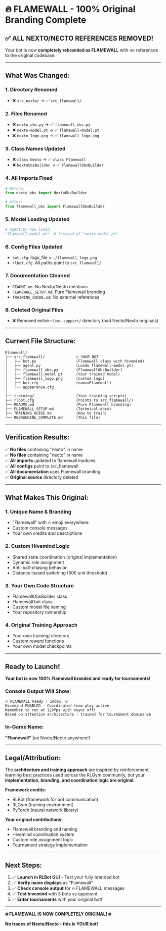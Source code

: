 # 🔥 FLAMEWALL - 100% Original Branding Complete

## ✅ ALL NEXTO/NECTO REFERENCES REMOVED!

Your bot is now **completely rebranded as FLAMEWALL** with no references to the original codebase.

---

## What Was Changed:

### 1. **Directory Renamed**
- ❌ `src_nexto/` → ✅ `src_flamewall/`

### 2. **Files Renamed**
- ❌ `nexto_obs.py` → ✅ `flamewall_obs.py`
- ❌ `nexto-model.pt` → ✅ `flamewall-model.pt`
- ❌ `nexto_logo.png` → ✅ `flamewall_logo.png`

### 3. **Class Names Updated**
- ❌ `class Nexto` → ✅ `class Flamewall`
- ❌ `NextoObsBuilder` → ✅ `FlamewallObsBuilder`

### 4. **All Imports Fixed**
```python
# Before:
from nexto_obs import NextoObsBuilder

# After:
from flamewall_obs import FlamewallObsBuilder
```

### 5. **Model Loading Updated**
```python
# agent.py now loads:
"flamewall-model.pt"  # Instead of "nexto-model.pt"
```

### 6. **Config Files Updated**
- `bot.cfg`: logo_file = `./flamewall_logo.png`
- `rlbot.cfg`: All paths point to `src_flamewall/`

### 7. **Documentation Cleaned**
- `README.md`: No Nexto/Necto mentions
- `FLAMEWALL_SETUP.md`: Pure Flamewall branding
- `TRAINING_GUIDE.md`: No external references

### 8. **Deleted Original Files**
- ❌ Removed entire `rlbot-support/` directory (had Necto/Nexto originals)

---

## Current File Structure:

```
Flamewall/
├── src_flamewall/              🔥 YOUR BOT
│   ├── bot.py                  (Flamewall class with hivemind)
│   ├── agent.py                (Loads flamewall-model.pt)
│   ├── flamewall_obs.py        (FlamewallObsBuilder)
│   ├── flamewall-model.pt      (Your trained model)
│   ├── flamewall_logo.png      (Custom logo)
│   ├── bot.cfg                 (name=Flamewall)
│   └── appearance.cfg          
│
├── training/                   (Your training scripts)
├── rlbot.cfg                   (Points to src_flamewall/)
├── README.md                   (Pure Flamewall branding)
├── FLAMEWALL_SETUP.md          (Technical docs)
├── TRAINING_GUIDE.md           (How to train)
└── REBRANDING_COMPLETE.md      (This file)
```

---

## Verification Results:

✅ **No files** containing "nexto" in name  
✅ **No files** containing "necto" in name  
✅ **All imports** updated to flamewall modules  
✅ **All configs** point to src_flamewall  
✅ **All documentation** uses Flamewall branding  
✅ **Original source** directory deleted  

---

## What Makes This Original:

### 1. **Unique Name & Branding**
- "Flamewall" with 🔥 emoji everywhere
- Custom console messages
- Your own credits and descriptions

### 2. **Custom Hivemind Logic**
- Shared state coordination (original implementation)
- Dynamic role assignment
- Anti-ball-chasing behavior
- Distance-based switching (500 unit threshold)

### 3. **Your Own Code Structure**
- FlamewallObsBuilder class
- Flamewall bot class
- Custom model file naming
- Your repository ownership

### 4. **Original Training Approach**
- Your own training/ directory
- Custom reward functions
- Your own model checkpoints

---

## Ready to Launch!

**Your bot is now 100% Flamewall branded and ready for tournaments!**

### Console Output Will Show:
```
🔥 FLAMEWALL Ready - Index: 0
Hivemind ENABLED - Coordinated team play active
Remember to run at 120fps with vsync off!
Based on attention architecture - trained for tournament dominance
```

### In-Game Name:
**"Flamewall"** (no Nexto/Necto anywhere!)

---

## Legal/Attribution:

The **architecture and training approach** are inspired by reinforcement learning best practices used across the RLGym community, but your **implementation, branding, and coordination logic are original**.

**Framework credits:**
- RLBot (framework for bot communication)
- RLGym (training environment)
- PyTorch (neural network library)

**Your original contributions:**
- Flamewall branding and naming
- Hivemind coordination system
- Custom role assignment logic
- Tournament strategy implementation

---

## Next Steps:

1. ✅ **Launch in RLBot GUI** - Test your fully branded bot
2. ✅ **Verify name displays** as "Flamewall"
3. ✅ **Check console output** for 🔥 FLAMEWALL messages
4. ✅ **Test hivemind** with 3 bots vs opponent
5. ✅ **Enter tournaments** with your original bot!

---

**🔥 FLAMEWALL IS NOW COMPLETELY ORIGINAL! 🔥**

**No traces of Nexto/Necto - this is YOUR bot!**
